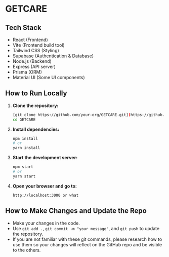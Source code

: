 # GETCARE

## Tech Stack
- React (Frontend)
- Vite (Frontend build tool)
- Tailwind CSS (Styling)
- Supabase (Authentication & Database)
- Node.js (Backend)
- Express (API server)
- Prisma (ORM)
- Material UI (Some UI components)

## How to Run Locally

1. **Clone the repository:**
   ```bash
   [git clone https://github.com/your-org/GETCARE.git](https://github.com/najdzx/GetCare.git)](https://github.com/najdzx/GetCare.git)
   cd GETCARE
   ```

2. **Install dependencies:**
   ```bash
   npm install
   # or
   yarn install
   ```

3. **Start the development server:**
   ```bash
   npm start
   # or
   yarn start
   ```

4. **Open your browser and go to:**
   ```
   http://localhost:3000 or what
   ```

## How to Make Changes and Update the Repo

- Make your changes in the code.
- Use `git add .`, `git commit -m "your message"`, and `git push` to update the repository.
- If you are not familiar with these git commands, please research how to use them so your changes will reflect on the GitHub repo and be visible to the others.

